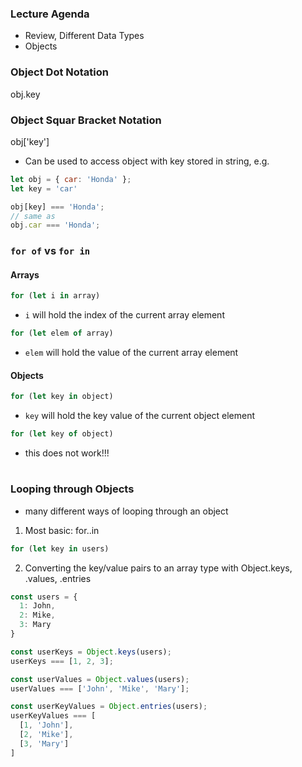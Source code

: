 ### Lecture Agenda
- Review, Different Data Types
- Objects

### Object Dot Notation
obj.key

### Object Squar Bracket Notation
obj['key']
- Can be used to access object with key stored in string, e.g.
```javascript
let obj = { car: 'Honda' };
let key = 'car'

obj[key] === 'Honda';
// same as
obj.car === 'Honda';
```

### `for of` vs `for in`
#### Arrays

```javascript
for (let i in array)
```
- `i` will hold the index of the current array element

```javascript
for (let elem of array)
```
- `elem` will hold the value of the current array element 


#### Objects
```javascript
for (let key in object)
```
- `key` will hold the key value of the current object element
```javascript
for (let key of object)
```
- this does not work!!!
#
### Looping through Objects
- many different ways of looping through an object
1) Most basic: for..in
```javascript
for (let key in users)
```
2) Converting the key/value pairs to an array type with Object.keys, .values, .entries
```javascript
const users = {
  1: John,
  2: Mike,
  3: Mary
}

const userKeys = Object.keys(users);
userKeys === [1, 2, 3];

const userValues = Object.values(users);
userValues === ['John', 'Mike', 'Mary'];

const userKeyValues = Object.entries(users);
userKeyValues === [
  [1, 'John'],
  [2, 'Mike'],
  [3, 'Mary']
]
```